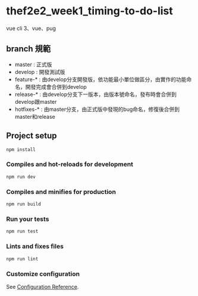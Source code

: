 # thef2e2_week1_timing-to-do-list

vue cli 3、vue、pug

## branch 規範
- master : 正式版
- develop : 開發測試版
- feature-* : 由develop分支開發版，依功能最小單位做區分，由實作的功能命名，開發完成會合併到develop
- release-* : 由develop分支下一版本，由版本號命名，發布時會合併到develop跟master
- hotfixes-* : 由master分支，由正式版中發現的bug命名，修復後合併到master和release

## Project setup
```
npm install
```

### Compiles and hot-reloads for development
```
npm run dev
```

### Compiles and minifies for production
```
npm run build
```

### Run your tests
```
npm run test
```

### Lints and fixes files
```
npm run lint
```

### Customize configuration
See [Configuration Reference](https://cli.vuejs.org/config/).
